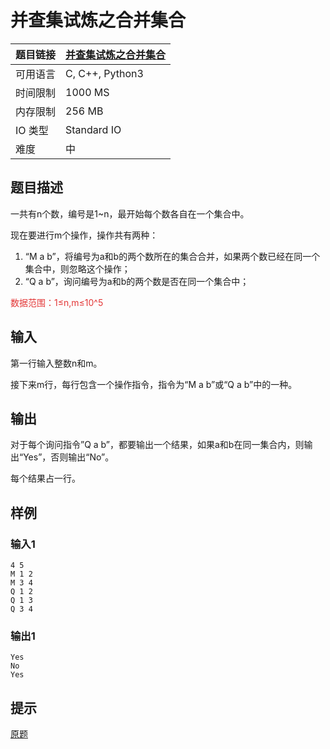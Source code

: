 # 并查集试炼之合并集合

| 题目链接 | [并查集试炼之合并集合](http://xmuoj.com/problem/ACW836) |
| --- | --- |
| 可用语言 | C, C++, Python3 |
| 时间限制 | 1000 MS |
| 内存限制 | 256 MB |
| IO 类型 | Standard IO |
| 难度 | 中 |

## 题目描述

<p style="margin-left: 0px;">一共有n个数，编号是1~n，最开始每个数各自在一个集合中。</p><p>现在要进行m个操作，操作共有两种：</p><ol><li>“M a b”，将编号为a和b的两个数所在的集合合并，如果两个数已经在同一个集合中，则忽略这个操作；</li><li>“Q a b”，询问编号为a和b的两个数是否在同一个集合中；</li></ol><p><span style="color: rgb(227, 55, 55);">数据范围：1≤n,m≤10^5</span></p>

## 输入

<p>第一行输入整数n和m。</p><p>接下来m行，每行包含一个操作指令，指令为“M a b”或“Q a b”中的一种。</p>

## 输出

<p>对于每个询问指令”Q a b”，都要输出一个结果，如果a和b在同一集合内，则输出“Yes”，否则输出“No”。</p><p>每个结果占一行。</p>

## 样例

### 输入1

```
4 5
M 1 2
M 3 4
Q 1 2
Q 1 3
Q 3 4
```

### 输出1

```
Yes
No
Yes
```

## 提示

<p><a href="https://www.acwing.com/problem/content/838/" target="_blank">原题</a></p>

